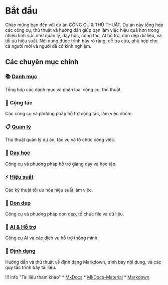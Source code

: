 # Bắt đầu
Chào mừng bạn đến với dự án CÔNG CỤ & THỦ THUẬT. Dự án này tổng hợp các công cụ, thủ thuật và hướng dẫn giúp bạn làm việc hiệu quả hơn trong nhiều lĩnh vực như quản lý, dạy học, cộng tác, AI hỗ trợ, dọn dẹp dữ liệu, và tối ưu hiệu suất. Nội dung được trình bày rõ ràng, dễ tra cứu, phù hợp cho cả người mới và người đã có kinh nghiệm.

## Các chuyên mục chính

### 📚 [Danh mục](danhmuc.md)
Tổng hợp các danh mục và phân loại công cụ, thủ thuật.

### 🤝 [Cộng tác](congtac.md)
Các công cụ và phương pháp hỗ trợ cộng tác, làm việc nhóm.

### 📋 [Quản lý](quanly.md)
Thủ thuật quản lý dự án, tác vụ và tổ chức công việc.

### 📖 [Dạy học](dayhoc.md)
Công cụ và phương pháp hỗ trợ giảng dạy và học tập.

### ⚡ [Hiệu suất](hieusuat.md)
Các kỹ thuật tối ưu hóa hiệu suất làm việc.

### 🧹 [Dọn dẹp](dondep.md)
Công cụ và phương pháp dọn dẹp, tổ chức file và dữ liệu.

### 🤖 [AI & Hỗ trợ](aihotro.md)
Công cụ AI và các dịch vụ hỗ trợ thông minh.

### 📝 [Định dạng](theme/dinhdang.md)
Hướng dẫn và thủ thuật về định dạng Markdown, trình bày nội dung, và các quy tắc trình bày tài liệu.

!!! info "Tài liệu tham khảo"
        * [MkDocs](https://www.mkdocs.org)
        * [MkDocs-Material](https://squidfunk.github.io/mkdocs-material/)
        * [Markdown](https://daringfireball.net/projects/markdown)

<!--
## Bắt đầu sử dụng

### Yêu cầu hệ thống

#### Python

Cài đặt [Python](https://www.python.org/) bằng package manager hoặc tải installer từ [python.org](https://www.python.org/downloads/) và chạy nó.

#### pip

Nếu bạn đang sử dụng Python phiên bản mới, [pip](https://pip.pypa.io/en/stable/installing/) thường được cài đặt mặc định. Tuy nhiên, bạn có thể cần nâng cấp pip lên phiên bản mới nhất:

    $ pip install --upgrade pip

Nếu cần cài đặt pip lần đầu, tải [get-pip.py](https://bootstrap.pypa.io/get-pip.py) và chạy lệnh sau:

    $ python get-pip.py

### Cài đặt MkDocs với MkDocs-Material

1. Cài đặt các package cần thiết bằng pip:

        $ pip install mkdocs-material mkdocs[i18n] mkdocs-glightbox mkdocs-git-revision-date-localized-plugin mkdocs-table-reader-plugin

2. Clone repository:

        $ git clone git@github.com:kcn97/cctt.git

3. Chuyển đến thư mục dự án:

        $ cd cctt

4. Chạy lệnh để khởi động server local:

        $ mkdocs serve

5. Mở [http://127.0.0.1:8000/](http://127.0.0.1:8000/) trong trình duyệt để xem trang chủ        

## Cấu trúc dự án

    mkdocs.yml    # File cấu hình chính.
    docs/
        index.md       # Trang chủ tài liệu.
        danhmuc.md     # Danh mục công cụ.
        congtac.md     # Cộng tác.
        quanly.md      # Quản lý.
        dayhoc.md      # Dạy học.
        hieusuat.md    # Hiệu suất.
        dondep.md      # Dọn dẹp.
        aihotro.md     # AI & Hỗ trợ.
        ...            # Các file markdown và tài nguyên khác.
-->